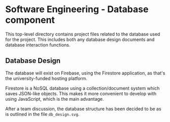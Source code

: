# Software Engineering - Database component

This top-level directory contains project files related to the database used for the project.
This includes both any database design documents and database interaction functions.

## Database Design

The database will exist on Firebase, using the Firestore application, as that's the university-funded hosting platform.

Firestore is a NoSQL database using a collection/document system which saves JSON-like objects.
This makes it more convenient to develop with using JavaScript, which is the main advantage.

After a team discussion, the database structure has been decided to be as is outlined in the file `db_design.svg`.
